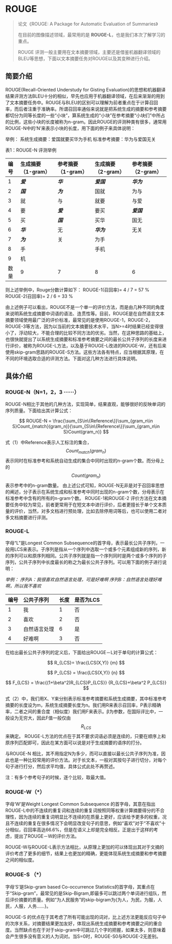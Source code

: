 # ROUGE

> 论文《ROUGE: A Package for Automatic Evaluation of Summaries》
>
> 在目前的图像描述领域，最常用的是 **ROUGE-L**，也是我们本次了解学习的重点。
>
> ROUGE 评测一般主要用在文本摘要领域，主要还是借鉴机器翻译领域的BLEU等思想，下面以文本摘要任务对ROUGE以及其变种进行介绍。

## 简要介绍

ROUGE\(Recall-Oriented Understudy for Gisting Evaluation\)的思想和机器翻译结果评测方法BLEU十分的相似，早先也应用于机器翻译领域，在后来渐渐的用到了文本摘要任务中。ROUGE与BLEU的区别可以理解为前者重点在于计算召回率，而后者注重于准确率。所谓召回率通俗来说就是把系统生成的摘要和参考摘要都切分为同等长度的一些“小块”，算系统生成的“小块”在参考摘要“小块们”中所占的比例，这些小块的长度被称为n-gram。因此ROUGE的评测种类有很多，通常用ROUGE-N中的‘N’来表示小块的长度，用下面的例子来具体说明：

举例： 系统生成摘要：爱国就要买华为手机 标准参考摘要：华为与爱国无关

表1：ROUGE-N 评测举例

| 编号 | 生成摘要（1-gram） | 参考摘要（1-gram） | 生成摘要（2-gram） | 参考摘要（2-gram） |
| :--- | :--- | :--- | :--- | :--- |
| 1 | _**爱**_ | _**华**_ | _**爱国**_ | _**华为**_ |
| 2 | _**国**_ | _**为**_ | 国就 | 为与 |
| 3 | 就 | 与 | 就要 | 与爱 |
| 4 | 要 | _**爱**_ | 要买 | _**爱国**_ |
| 5 | 买 | _**国**_ | 买华 | 国无 |
| 6 | _**华**_ | 无 | _**华为**_ | 无关 |
| 7 | _**为**_ | 关 | 为手 |  |
| 8 | 手 |  | 手机 |  |
| 9 | 机 |  |  |  |
| 数量 | 9 | 7 | 8 | 6 |

则上述举例中，Rouge分数计算如下： ROUGE-1\(召回率\)= 4 / 7 = 57 % ROUGE-2\(召回率\)= 2 / 6 = 33 %

由上述例子可以看出，ROUGE不是一个单一的评价方法，而是由几种不同的角度来说明系统生成摘要中词语的语法、连贯性等。目前，ROUGE是在自然语言文本摘要领域使用最广泛的评价标准，最常见的是使用ROUGE-1，ROUGE-2，ROUGE-3等方法，因为以当前的文本摘要技术水平，当N&gt;=4时结果已经变得很小了，浮动较大，不能合理的比较不同方法的优劣。当然，在这种思路的基础上，也很快就提出了以系统生成摘要和标准参考摘要之间的最长公共子序列的长度来进行评价，被称为ROUGE-L方法，以及基于ROUGE-L改进的ROUGE-W，还有后来使用skip-gram思路的ROUGE-S方法。这些方法各有特点，应当根据其原理，在不同的环境选取合适的评测方法。下面对这几种方法进行具体说明。

## 具体介绍

### ROUGE-N（N=1，2，3 ······）

ROUGE-N相比于其他的几种方法，实现简单，结果直观，能够很好的反映单词的序列质量。下面给出其计算公式：

$$
ROUGE-N = \frac{\sum_{S\in\{Reference\}}\sum_{gram_n\in S}Count_{match}(gram_n)}{\sum_{S\in\{Reference\}}\sum_{gram_n\in S}Count(gram_n)}
$$

式（1）中Reference表示人工标注的集合，$$Count_{match}(gram_n)$$表示同时在标准参考和系统自动生成的集合中同时出现的n-gram个数。而分母上的$$Count(gram_n)$$表示参考中的n-gram数量。 由上述公式可知，ROUGE-N无非是对于召回率思想的阐述，分子表示在系统生成和标准参考中同时出现的n-gram个数，分母表示在标准参考中含有的所有的n-gram个数。 ROUGE-1和ROUGE-2 评价方法在文本摘要任务中较为常见，前者更常用于在短文本中进行评价，后者更擅长于单个文本质量的评价，当然，对多文档进行预处理，比如去除停用词等后，也可以使用二者对多文档摘要进行评测。

### ROUGE-L

字母“L”是Longest Common Subsequence的首字母，表示最长公共子序列，一般用LCS来表示。子序列是指从一个序列中选取一个或多个元素组成新的序列，新的序列可以和原序列相同。公共子序列就是指一个序列同时是两个或多个序列的子序列，公共子序列中长度最长的称之为最长公共子序列。可以用下面的例子进行说明：

_举例：_ _序列A：我很喜欢自然语言处理，可是好难啊_ _序列B：自然语言处理好难啊，所以我不喜欢_

| 编号 | 公共子序列 | 长度 | 是否为LCS |
| :--- | :--- | :--- | :--- |
| 1 | 我 | 1 | 否 |
| 2 | 喜欢 | 2 | 否 |
| 3 | 自然语言处理 | 6 | 是 |
| 4 | 好难啊 | 3 | 否 |

在给出最长公共子序列的定义后，下面给出ROUGE－L对于单句的计算公式：

$$
R_{LCS}= \frac{LCS(X,Y)}  {m}
$$

$$
P_{LCS} = \frac{LCS(X,Y)}   {n}
$$

$$
F_{LCS} = \frac{(1+\beta^2)R_{LCS}P_{LCS}}   {R_{LCS}+\beta^2 P_{LCS}}
$$

式（2）中，我们用X、Y来分别表示标准参考摘要和系统生成摘要，其中标准参考摘要的长度设为m，系统生成摘要长度为n。我们用R来表示召回率，P表示精确率，二者之间的重合度（相似度）我们用F来表示。β为参数，在国际评比中，一般设为无穷大，因此F值一般仅由$$R_{LCS}$$来确定。 ROUGE-L方法的优点在于其不要求词语必须是连续的，只要在顺序上和原序列匹配即可，因此在某方面可以说是对于生成摘要的语序的打分。

与ROUGE-N 相比，其不用指定N为多少，而可以直接以最长公共子序列为准，因此也是一种比较常用的评价方法。对于长文本，一般对其按句子进行切分，对每个句子进行打分，然后求平均值，具体公式此处不再赘述。

注：有多个参考句子的时候，逐个比较，取最大值。

### ROUGE-W（\*）

字母‘W’是Weight Longest Common Subsequence 的首字母，其意在指出ROUGE-L中的不连续的重复词和连续的重复词按照同等权重计算摘要得分的不合理性，因为连续的重复词明显比不连续的在质量上更好，应该给予更多的权重，况且不连续的重复在很多情况下会明显改变句子的意思，例如“喜欢”对于“不喜欢”十分相似，召回率高达66.6%，但是在语义上却是完全相反。正是出于这样的考虑，提出了ROUGE－W的评价方法。

ROUGE-W与ROUGE-L表示方法相比，从原理上更加的可以体现出其对于文摘的评价考虑了更多的细节，结果上也更加的精确，更能体现系统生成摘要和参考摘要之间的相似度。

### ROUGE-S （\*）

字母‘S’是Skip-gram based Co-occurrence Statistics的首字母，其重点在于“Skip-gram”，最常见的是Skip-Bigram,即最多可以跳过两个单词进行组队，然后评价摘要的质量。例如“为人民服务”的skip-bigram为{为人，为民，为服，人民，人服，人务……}。

ROUGE-S 的优点在于其考虑了所有可能出现的词对，比上述方法更能反应句子中的次序关系，对摘要结果更加友好，体现出系统生成摘要和参考摘要之间的重合度。当然缺点也在于对于skip-gram中可跳过几个字的把握，如果太多，则意味着会产生很多没有意义的人为词对。当S=0时，ROUGE-S0与ROUGE-2无差别。

